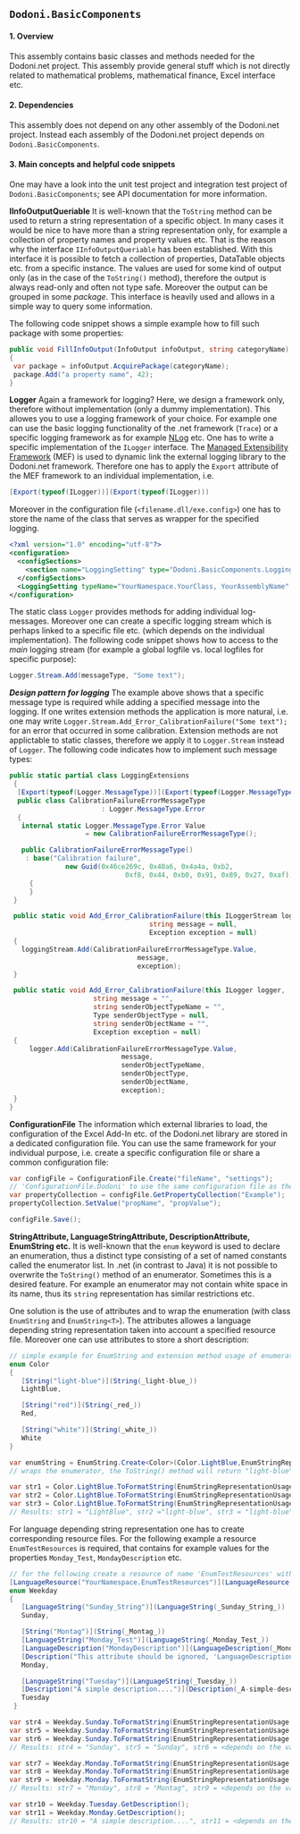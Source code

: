 ﻿## `Dodoni.BasicComponents`

#### 1. Overview
This assembly contains basic classes and methods needed for the Dodoni.net project. This assembly provide general stuff which is not directly related to mathematical problems, 
mathematical finance, Excel interface etc.

#### 2. Dependencies
This assembly does not depend on any other assembly of the Dodoni.net project. Instead each assembly of the Dodoni.net project depends on `Dodoni.BasicComponents`.

#### 3. Main concepts and helpful code snippets
One may have a look into the unit test project and integration test project of 
`Dodoni.BasicComponents`; see API documentation for more information.

 **IInfoOutputQueriable**
It is well-known that the `ToString` method can be used to return a string representation of a specific object. In many cases it would be nice to have more than a string representation only, for example a collection of property names and property values etc. That is the reason why the interface `IInfoOutputQueriable` has been established. With this interface it is possible to fetch a collection of properties, DataTable objects etc. from a specific instance. The values are used for some kind of output only (as in the case of the `ToString()` method), therefore the output is always read-only and often not type safe. Moreover the output can be grouped in some _package_. This interface is heavily used and allows in a simple way to query some information.

The following code snippet shows a simple example how to fill such package with some properties:
``` csharp
public void FillInfoOutput(InfoOutput infoOutput, string categoryName)
{
 var package = infoOutput.AcquirePackage(categoryName);
 package.Add("a property name", 42);
}
```

 **Logger**
Again a framework for logging? Here, we design a framework only, therefore without implementation (only a dummy implementation). This allowes you to use a logging framework of your choice. For example one can use the basic logging functionality of the .net framework (`Trace`) or a specific logging framework as for example [NLog](http___nlog-project.org_) etc. One has to write a specific implementation of the `ILogger` interface.
The [Managed Extensibility Framework](http___en.wikipedia.org_wiki_Managed_Extensibility_Framework) (MEF) is used to dynamic link the external logging library to the Dodoni.net framework. Therefore one has to apply the `Export` attribute of the MEF framework to an individual implementation, i.e.

``` csharp
[Export(typeof(ILogger))](Export(typeof(ILogger)))
```

Moreover in the configuration file (`<filename.dll/exe.config>`) one has to store the name of the class that serves as wrapper for the specified logging.

``` xml
﻿<?xml version="1.0" encoding="utf-8"?>
<configuration>
  <configSections>
    <section name="LoggingSetting" type="Dodoni.BasicComponents.Logging.Configuration.LoggingConfigurationFileSection, Dodoni.BasicComponents"/>
  </configSections>
  <LoggingSetting typeName="YourNamespace.YourClass, YourAssemblyName" />
</configuration>
```

The static class `Logger` provides methods for adding individual log-messages. Moreover one can create a specific logging stream which is perhaps linked to a specific file etc. (which depends on the individual implementation). The following code snippet shows how to access to the _main_ logging stream (for example a global logfile vs. local logfiles for specific purpose):

``` csharp
Logger.Stream.Add(messageType, "Some text");
```

**_Design pattern for logging_**
The example above shows that a specific message type is required while adding a specified message into the logging. If one writes extension methods the application is more natural, i.e. one may write `Logger.Stream.Add_Error_CalibrationFailure("Some text");` for an error that occurred in some calibration. Extension methods are not applictable to static classes, therefore we apply it to `Logger.Stream` instead of `Logger`. The following code indicates how to implement such message types:

``` csharp
public static partial class LoggingExtensions
 {
  [Export(typeof(Logger.MessageType))](Export(typeof(Logger.MessageType)))
  public class CalibrationFailureErrorMessageType 
                       : Logger.MessageType.Error
  {
   internal static Logger.MessageType.Error Value 
                   = new CalibrationFailureErrorMessageType();

   public CalibrationFailureErrorMessageType()
    : base("Calibration failure", 
              new Guid(0x46ce269c, 0x40a6, 0x4a4a, 0xb2, 
                             0xf8, 0x44, 0xb0, 0x91, 0x89, 0x27, 0xaf))
     {
     }
 }

 public static void Add_Error_CalibrationFailure(this ILoggerStream loggingStream, 
                                   string message = null, 
                                   Exception exception = null)
 {
   loggingStream.Add(CalibrationFailureErrorMessageType.Value, 
                                message, 
                                exception);
 }

 public static void Add_Error_CalibrationFailure(this ILogger logger, 
                     string message = "", 
                     string senderObjectTypeName = "", 
                     Type senderObjectType = null, 
                     string senderObjectName = "", 
                     Exception exception = null)
 {
     logger.Add(CalibrationFailureErrorMessageType.Value, 
                            message, 
                            senderObjectTypeName, 
                            senderObjectType, 
                            senderObjectName, 
                            exception);
 }
}
```

 **ConfigurationFile**
The information which external libraries to load, the configuration of the Excel Add-In etc. of the Dodoni.net library are stored in a dedicated configuration file. You can use the same framework for your individual purpose, i.e. create a specific configuration file or share a common configuration file:

``` csharp
var configFile = ConfigurationFile.Create("fileName", "settings"); 
// 'ConfigurationFile.Dodoni' to use the same configuration file as the dodoni.net library
var propertyCollection = configFile.GetPropertyCollection("Example");
propertyCollection.SetValue("propName", "propValue");

configFile.Save();
```

**StringAttribute, LanguageStringAttribute, DescriptionAttribute, EnumString etc.**
It is well-known that the `enum` keyword is used to declare an enumeration, thus a distinct type consisting of a set of named constants called the enumerator list. In .net (in contrast to Java) it is not possible to overwrite the `ToString()` method of an enumerator. Sometimes this is a desired feature. For example an enumerator may not contain white space in its name, thus its `string` representation has similar restrictions etc.

One solution is the use of attributes and to wrap the enumeration (with class `EnumString` and `EnumString<T>`). The attributes allowes a language depending string representation taken into account a specified resource file. Moreover one can use attributes to store a short description:

``` csharp
// simple example for EnumString and extension method usage of enumerations:
enum Color 
{
   [String("light-blue")](String(_light-blue_))
   LightBlue,

   [String("red")](String(_red_))
   Red,

   [String("white")](String(_white_))
   White
}

var enumString = EnumString.Create<Color>(Color.LightBlue,EnumStringRepresentationUsage.StringAttribute);
// wraps the enumerator, the ToString() method will return "light-blue"

var str1 = Color.LightBlue.ToFormatString(EnumStringRepresentationUsage.ToStringMethod);
var str2 = Color.LightBlue.ToFormatString(EnumStringRepresentationUsage.StringAttribute);
var str3 = Color.LightBlue.ToFormatString(EnumStringRepresentationUsage.LanguageStringAttribute);
// Results: str1 = "LightBlue", str2 ="light-blue", str3 = "light-blue"
```

For language depending string representation one has to create corresponding resource files. For the following example a resource `EnumTestResources` is required, that contains for example values for the properties `Monday_Test`, `MondayDescription` etc.

``` csharp
// for the following create a resource of name 'EnumTestResources' with entries "Sunday_String", "Monday_Test" etc.
[LanguageResource("YourNamespace.EnumTestResources")](LanguageResource(_YourNamespace.EnumTestResources_))
enum Weekday
{
   [LanguageString("Sunday_String")](LanguageString(_Sunday_String_))
   Sunday,

   [String("Montag")](String(_Montag_))
   [LanguageString("Monday_Test")](LanguageString(_Monday_Test_))
   [LanguageDescription("MondayDescription")](LanguageDescription(_MondayDescription_))
   [Description("This attribute should be ignored, 'LanguageDescription' will be prefered.")](Description(_This-attribute-should-be-ignored,-'LanguageDescription'-will-be-prefered._))
   Monday,

   [LanguageString("Tuesday")](LanguageString(_Tuesday_))
   [Description("A simple description....")](Description(_A-simple-description...._))
   Tuesday
 }

var str4 = Weekday.Sunday.ToFormatString(EnumStringRepresentationUsage.ToStringMethod);
var str5 = Weekday.Sunday.ToFormatString(EnumStringRepresentationUsage.StringAttribute);
var str6 = Weekday.Sunday.ToFormatString(EnumStringRepresentationUsage.LanguageStringAttribute);
// Results: str4 = "Sunday", str5 = "Sunday", str6 = <depends on the value in the resource file>

var str7 = Weekday.Monday.ToFormatString(EnumStringRepresentationUsage.ToStringMethod);
var str8 = Weekday.Monday.ToFormatString(EnumStringRepresentationUsage.StringAttribute);
var str9 = Weekday.Monday.ToFormatString(EnumStringRepresentationUsage.LanguageStringAttribute);
// Results: str7 = "Monday", str8 = "Montag", str9 = <depends on the value in the resource file>

var str10 = Weekday.Tuesday.GetDescription();
var str11 = Weekday.Monday.GetDescription();
// Results: str10 = "A simple description....", str11 = <depends on the value in the resource file>
```
